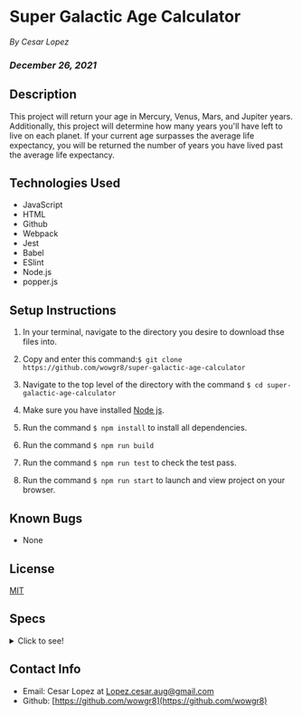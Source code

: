 # Super Galactic Age Calculator #
_By Cesar Lopez_
### _December 26, 2021_

## Description ##

This project will return your age in Mercury, Venus, Mars, and Jupiter years. Additionally, this project will determine how many years you'll have left to live on each planet. If your current age surpasses the average life expectancy, you will be returned the number of years you have lived past the average life expectancy.

## Technologies Used ##

* JavaScript
* HTML
* Github
* Webpack
* Jest
* Babel
* ESlint
* Node.js
* popper.js

## Setup Instructions ##

1. In your terminal, navigate to the directory you desire to download thse files into.

2. Copy and enter this command:```$ git clone https://github.com/wowgr8/super-galactic-age-calculator ```

3. Navigate to the top level of the directory with the command ```$ cd super-galactic-age-calculator```

4. Make sure you have installed [Node js](https://nodejs.org/en/).

5. Run the command ``` $ npm install ``` to install all dependencies.

6. Run the command ``` $ npm run build ```

7. Run the command ``` $ npm run test ``` to check the test pass.

8. Run the command ``` $ npm run start ``` to launch and view project on your browser.
## Known Bugs ##

* None

## License ##

[MIT](https://opensource.org/license/MIT)

## Specs ##

<details>
<summary> Click to see!</summary>

| # | Spec | Input | Output |
| :-------------     | :-------------     | :------------- | :------------- |
| 1 | Should return users inputted age.  | 28 | 28 |
| 2 | Should return users age in Mercury years.  | 28 | 116.66666666666667 |
| 3 | should return users age in Venus years.  | 28 | 45.16129032258065 |
| 4 | should return users age in Mars ♂ years | 28 | 14.893617021276597 |
| 5 | should return users age in Jupiter ♃ years | 28 | 2.3608768971332212 |
| 6 | should determine how many years user has left to live in Earth years | 28, 88 expected | 60 |
| 7 | should convert how many years user has left to live in other planets (Mercury) years | 28, 88 Expected| 250 |
| 8 | should return number of years on other planets user has left once they've passed their life expectancy Mercury | 88 Expected, 98 User | 41.66666666666667 |

</details>

## Contact Info ##

* Email: Cesar Lopez at [Lopez.cesar.aug@gmail.com](mailto:lopez.cesar.aug@gmail.com)
* Github: [https://github.com/wowgr8](https://github.com/wowgr8)
